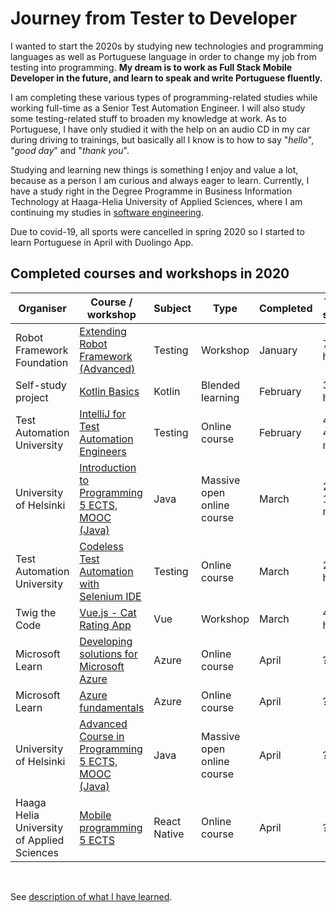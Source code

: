 # Journey from Tester to Developer

I wanted to start the 2020s by studying new technologies and programming languages as well as Portuguese language in order to change my job from testing into programming. **My dream is to work as Full Stack Mobile Developer in the future, and learn to speak and write Portuguese fluently.**

I am completing these various types of programming-related studies while working full-time as a Senior Test Automation Engineer. I will also study some testing-related stuff to broaden my knowledge at work. As to Portuguese, I have only studied it with the help on an audio CD in my car during driving to trainings, but basically all I know is to how to say "_hello_", "_good day_" and "_thank you_".

Studying and learning new things is something I enjoy and value a lot, because as a person I am curious and always eager to learn. Currently, I have a study right in the Degree Programme in Business Information Technology at Haaga-Helia University of Applied Sciences, where I am continuing my studies in [software engineering](https://opinto-opas.haaga-helia.fi/index.php/en/13336/en/39079/DIGI19-E/303/year/2019?userLang=en).

Due to covid-19, all sports were cancelled in spring 2020 so I started to learn Portuguese in April with Duolingo App.

## Completed courses and workshops in 2020

| Organiser | Course / workshop        | Subject | Type | Completed | Time spent |
| -------------------- | ------------- | ----- | ----- | ------------- | ---------- |
| Robot Framework Foundation | [Extending Robot Framework (Advanced)](https://robocon.io/#extending-robot-framework-(advanced)-[sold-out])| Testing | Workshop | January | 7 hours |
| Self-study project |[Kotlin Basics](https://github.com/teijatestaaja/kotlin-self-study) | Kotlin | Blended learning | February | 30 hours |
| Test Automation University | [IntelliJ for Test Automation Engineers](https://testautomationu.applitools.com/intellij/) | Testing | Online course | February | 4 h 45 min |
| University of Helsinki | [Introduction to Programming 5 ECTS, MOOC (Java)](https://ohjelmointi-20.mooc.fi/) | Java | Massive open online course | March | 27 h 15 min |
| Test Automation University | [Codeless Test Automation with Selenium IDE](https://testautomationu.applitools.com/codeless-test-automation-with-selenium-ide/) | Testing | Online course | March | 2 hours |
| Twig the Code | [Vue.js - Cat Rating App](https://twigthecode.com/tapahtumat/vuejs) | Vue | Workshop | March | 4 hours |
| Microsoft Learn | [Developing solutions for Microsoft Azure](https://docs.microsoft.com/fi-fi/learn/paths/create-serverless-applications/) | Azure | Online course | April | ??? |
| Microsoft Learn | [Azure fundamentals](https://docs.microsoft.com/fi-fi/learn/paths/azure-fundamentals/) | Azure | Online course | April | ??? |
| University of Helsinki | [Advanced Course in Programming 5 ECTS, MOOC (Java)](https://ohjelmointi-20.mooc.fi/) | Java | Massive open online course | April | ??? |
| Haaga Helia University of Applied Sciences | [Mobile programming 5 ECTS](https://opinto-opas.haaga-helia.fi/course_unit/SWD4TN021) | React Native | Online course | April | ??? |

&nbsp;&nbsp;&nbsp;

See [description of what I have learned](completed_courses.md).
